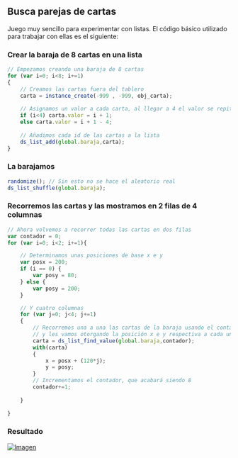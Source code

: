 ## Busca parejas de cartas
Juego muy sencillo para experimentar con listas. El código básico utilizado para trabajar con ellas es el siguiente:

### Crear la baraja de 8 cartas en una lista
```javascript
// Empezamos creando una baraja de 8 cartas
for (var i=0; i<8; i+=1)
{
    // Creamos las cartas fuera del tablero
    carta = instance_create(-999 , -999, obj_carta);
        
    // Asignamos un valor a cada carta, al llegar a 4 el valor se repite
    if (i<4) carta.valor = i + 1;
    else carta.valor = i + 1 - 4;
        
    // Añadimos cada id de las cartas a la lista
    ds_list_add(global.baraja,carta);
}

```

### La barajamos
```javascript
randomize(); // Sin esto no se hace el aleatorio real
ds_list_shuffle(global.baraja);
```

### Recorremos las cartas y las mostramos en 2 filas de 4 columnas 
```javascript
// Ahora volvemos a recorrer todas las cartas en dos filas
var contador = 0;
for (var i=0; i<2; i+=1){

    // Determinamos unas posiciones de base x e y
    var posx = 200;
    if (i == 0) {
        var posy = 80;
    } else {
        var posy = 200;
    }

    // Y cuatro columnas 
    for (var j=0; j<4; j+=1)
    {
        // Recorremos una a una las cartas de la baraja usando el contador
        // y les vamos otorgando la posición x e y respectiva a cada una      
        carta = ds_list_find_value(global.baraja,contador);
        with(carta)
        {
            x = posx + (120*j);
            y = posy;
        }
        // Incrementamos el contador, que acabará siendo 8
        contador+=1;
    
    }
    
}
```

### Resultado
[![Imagen](https://github.com/hcosta/referencia-gml/raw/master/aprendizaje/avanzados/01_buscar_parejas.gmx/captura.jpg)](https://github.com/hcosta/referencia-gml/raw/master/aprendizaje/avanzados/01_buscar_parejas.gmx/captura.jpg)